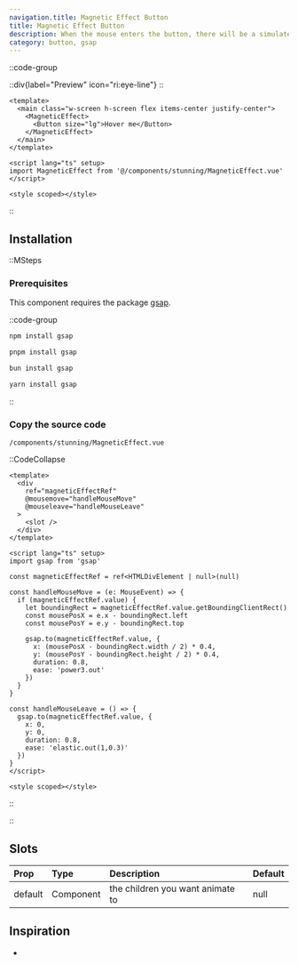 ```yaml
---
navigation.title: Magnetic Effect Button
title: Magnetic Effect Button
description: When the mouse enters the button, there will be a simulated magnetic effect.
category: button, gsap
---
```


::code-group

::div{label="Preview" icon="ri:eye-line"}
<Playground url="/playground/magnetic-effect-button" aspect="5/1"></Playground>
::

```vue [Code]
<template>
  <main class="w-screen h-screen flex items-center justify-center">
    <MagneticEffect>
      <Button size="lg">Hover me</Button>
    </MagneticEffect>
  </main>
</template>

<script lang="ts" setup>
import MagneticEffect from '@/components/stunning/MagneticEffect.vue'
</script>

<style scoped></style>
```

::

## Installation

::MSteps

### Prerequisites

This component requires the package [gsap](https://gsap.com/).

::code-group

```bash [npm]
npm install gsap
```

```bash [pnpm]
pnpm install gsap
```

```bash [bun]
bun install gsap
```

```bash [yarn]
yarn install gsap
```

::

### Copy the source code

`/components/stunning/MagneticEffect.vue`

::CodeCollapse

```vue
<template>
  <div
    ref="magneticEffectRef"
    @mousemove="handleMouseMove"
    @mouseleave="handleMouseLeave"
  >
    <slot />
  </div>
</template>

<script lang="ts" setup>
import gsap from 'gsap'

const magneticEffectRef = ref<HTMLDivElement | null>(null)

const handleMouseMove = (e: MouseEvent) => {
  if (magneticEffectRef.value) {
    let boundingRect = magneticEffectRef.value.getBoundingClientRect()
    const mousePosX = e.x - boundingRect.left
    const mousePosY = e.y - boundingRect.top

    gsap.to(magneticEffectRef.value, {
      x: (mousePosX - boundingRect.width / 2) * 0.4,
      y: (mousePosY - boundingRect.height / 2) * 0.4,
      duration: 0.8,
      ease: 'power3.out'
    })
  }
}

const handleMouseLeave = () => {
  gsap.to(magneticEffectRef.value, {
    x: 0,
    y: 0,
    duration: 0.8,
    ease: 'elastic.out(1,0.3)'
  })
}
</script>

<style scoped></style>
```

::

::

## Slots

| Prop    | Type      | Description                      | Default |
| :------ | :-------- | :------------------------------- | :------ |
| default | Component | the children you want animate to | null    |

## Inspiration

-
